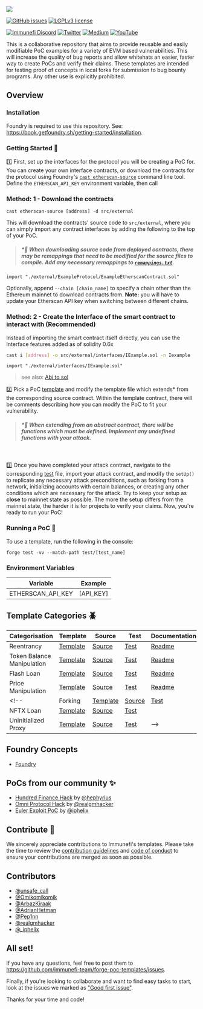 <a href="https://immunefi.com"><img src="https://github.com/immunefi-team/forge-poc-templates/blob/assets/imgs/Logo_white@3x.png"/></a>

[![GitHub issues](https://img.shields.io/github/issues/immunefi-team/forge-poc-templates.svg)](https://GitHub.com/Naereen/StrapDown.js/issues/)
[![LGPLv3 license](https://img.shields.io/badge/License-LGPLv3-blue.svg)](./LICENSE)

[![Immunefi Discord](https://badgen.net/discord/online-members/immunefi)](https://discord.gg/immunefi)
[![Twitter](https://badgen.net/badge/icon/twitter?icon=twitter&label)](https://twitter.com/immunefi)
[![Medium](https://badgen.net/badge/icon/medium?icon=medium&label)](https://medium.com/immunefi)
[![YouTube](https://badgen.net/badge/icon/YouTube?icon=googleplay&label)](https://www.youtube.com/channel/UCmulw2BHpP6IiBM0Re0yP5Q)

This is a collaborative repository that aims to provide reusable and easily modifiable PoC examples for a variety of EVM based vulnerabilities. This will increase the quality of bug reports and allow whitehats an easier, faster way to create PoCs and verify their claims. These templates are intended for testing proof of concepts in local forks for submission to bug bounty programs. Any other use is explicitly prohibited.

## Overview

### Installation

Foundry is required to use this repository. See: https://book.getfoundry.sh/getting-started/installation.

### Getting Started 📖

1️⃣ First, set up the interfaces for the protocol you will be creating a PoC for. You can create your own interface contracts, or download the contracts for the protocol using Foundry's [`cast etherscan-source`](https://book.getfoundry.sh/reference/cast/cast-etherscan-source) command line tool. Define the `ETHERSCAN_API_KEY` environment variable, then call

### Method: 1 - Download the contracts
```
cast etherscan-source [address] -d src/external
```

This will download the contracts' source code to `src/external`, where you can simply import any contract interfaces by adding the following to the top of your PoC.
> ##### *🚨 When downloading source code from deployed contracts, there may be remappings that need to be modified for the source files to compile. Add any necessary remappings to [`remappings.txt`](./remappings.txt).
```
import "./external/ExampleProtocol/ExampleEtherscanContract.sol"
```
Optionally, append `--chain [chain_name]` to specify a chain other than the Ethereum mainnet to download contracts from. **Note:** you will have to update your Etherscan API key when switching between different chains.
<br>

### Method: 2 - Create the Interface of the smart contract to interact with (Recommended)

Instead of importing the smart contract itself directly, you can use the Interface features added as of solidity 0.6x

```sh
cast i [address] -o src/external/interfaces/IExample.sol -n Iexample
```

```
import "./external/interfaces/IExample.sol"
```
> see also: [Abi to sol](https://gnidan.github.io/abi-to-sol/)



2️⃣ Pick a PoC [template](#template-categories-) and modify the template file which extends* from the corresponding source contract. Within the template contract, there will be comments describing how you can modify the PoC to fit your vulnerability. 

> #####  *🚨 When extending from an abstract contract, there will be functions which must be defined. Implement any undefined functions with your attack.
<br>

3️⃣ Once you have completed your attack contract, navigate to the corresponding [test](./test) file, import your attack contract, and modify the `setUp()` to replicate any necessary attack preconditions, such as forking from a network, initializing accounts with certain balances, or creating any other conditions which are necessary for the attack. Try to keep your setup as **close** to mainnet state as possible. The more the setup differs from the mainnet state, the harder it is for projects to verify your claims. Now, you're ready to run your PoC!

### Running a PoC 🚀

To use a template, run the following in the console:
```
forge test -vv --match-path test/[test_name]
```

### Environment Variables

| Variable          | Example                                        |
| ----------------- | ---------------------------------------------- |
| ETHERSCAN_API_KEY | [API_KEY]                                      |

## Template Categories 🪲

|       Categorisation       | Template | Source | Test | Documentation |
| -------------------------- | -------- | ------ | ---- | ------------- |
| Reentrancy                 | [Template](./src/ReentrancyTemplate.sol)        | [Source](./src/reentrancy/Reentrancy.sol)                         | [Test](./test/Reentrancy.t.sol)         | [Readme](./src/reentrancy/README.md)              |
| Token Balance Manipulation | [Template](./src/TokenTemplate.sol)             | [Source](./src/tokens/Tokens.sol)                         | [Test](./test/Tokens.t.sol)             | [Readme](./src/tokens/README.md)                  |
| Flash Loan                 | [Template](./src/FlashLoanTemplate.sol)         | [Source](./src/flashloan/FlashLoan.sol)                         | [Test](./test/FlashLoan.t.sol)          | [Readme](./src/flashloan/README.md)               |
| Price Manipulation         | [Template](./src/PriceManipulationTemplate.sol) | [Source](./src/pricemanipulation/PriceManipulation.sol)       | [Test](./test/PriceManipulation.t.sol)  | [Readme](./src/pricemanipulation/README.md)       |
<!-- | Forking                    | [Template](./src/ForkingTemplate.sol) | [Source](./src/Forking.sol)                       | [Test](./test/Forking.t.sol)            |
| NFTX Loan                  | [Template](./src/NFTXLoanTemplate.sol) | [Source](./src/NFTXLoan.sol)                      | [Test](./test/NFTXLoan.t.sol)           |
| Uninitialized Proxy        | [Template](./src/UninitializedProxyTemplate.sol) | [Source](./src/UninitializedProxy.sol)            | [Test](./test/UninitializedProxy.t.sol) | -->

## Foundry Concepts

 - [Foundry](https://book.getfoundry.sh/)

## PoCs from our community ✨

 - [Hundred Finance Hack](https://medium.com/immunefi/a-poc-of-the-hundred-finance-heist-4121f23a098) by [@hephyrius](https://twitter.com/hephyrius)
 - [Omni Protocol Hack](https://medium.com/immunefi/hack-analysis-omni-protocol-july-2022-2d35091a0109) by [@realgmhacker](https://twitter.com/realgmhacker)
 - [Euler Exploit PoC](https://github.com/iphelix/euler-exploit-poc) by [@iphelix](https://twitter.com/_iphelix)

## Contribute 📝

We sincerely appreciate contributions to Immunefi's templates. Please take the time to review the [contribution guidelines](.github/CONTRIBUTING.md) and [code of conduct](.github/CODE_OF_CONDUCT.md) to ensure your contributions are merged as soon as possible.

## Contributors
* [@unsafe_call](https://twitter.com/unsafe_call)
* [@Omikomikomik](https://twitter.com/omikomikomik)
* [@ArbazKiraak](https://twitter.com/ArbazKiraak)
* [@AdrianHetman](https://twitter.com/adrianhetman)
* [@Pep1nn](https://twitter.com/Pep1nn)
* [@realgmhacker](https://twitter.com/realgmhacker)
* [@_iphelix](https://twitter.com/_iphelix)


## All set!

If you have any questions, feel free to post them to https://github.com/immunefi-team/forge-poc-templates/issues.

Finally, if you're looking to collaborate and want to find easy tasks to start, look at the issues we marked as ["Good first issue"](https://github.com/immunefi-team/forge-poc-templates/labels/good%20first%20issue).

Thanks for your time and code!
